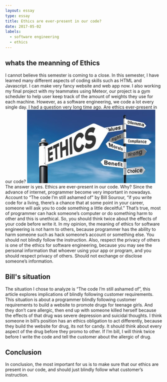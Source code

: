```yaml
---
layout: essay
type: essay
title: Ethics are ever-present in our code?
date: 2017-05-02
labels:
  - software engineering
  - ethics
---
```

## whats the meanning of Ethics
  I cannot believe this semester is coming to a close. In this semester, I have learned many different aspects of coding 
skills such as HTML and Javascript. I can make very fancy website and web app now. I also working my final project with 
my teammates using Meteor, our project is a gym scheduler to help user keep track of the amount of weights they use for each
machine. However, as a software engineering, we code a lot every single day. I had a question very long time ago. Are ethics
ever-present in our code?
<img class ="ui medium left floated image" src="../images/ethics.jpg">
  The answer is yes. Ethics are ever-present in our code. Why? Since the advance of internet, programmer become very important 
in nowadays. Account to “The code I’m still ashamed of” by Bill Sourour, “if you write code for a living, there’s a chance 
that at some point in your career, someone will ask you to code something a little deceitful.” That’s true, most of programmer
can hack someone’s computer or do something harm to other and this is unethical. So, you should think twice about the effects 
of your code before write it. In my opinion, the meaning of ethics for software engineering is not harm to others, because 
programmer has the ability to harm someone such as hack someone’s account or something else. You should not blindly follow the
instruction. Also, respect the privacy of others is one of the ethics for software engineering, because you may see the 
personal information that whoever using your app or program, and you should respect privacy of others. Should not exchange or
disclose someone’s information.
## Bill's situation
  The situation I chose to analyze is “The code I’m still ashamed of”, this article explores implications of blindly following 
customer requirements. This situation is about a programmer blindly following customer requirements to build a website to 
promote drugs for teenage girls. And they don’t care allergic, then end up with someone killed herself because the effects of
that drug was severe depression and suicidal thoughts. I think someone in bill’s position has an ethics obligation to act 
differently, because they build the website for drug, its not for candy. It should think about every aspect of the drug before
they promo to other. If I’m bill, I will think twice before I write the code and tell the customer about the allergic of drug.
## Conclusion
  In conclusion, the most important for us is to make sure that our ethics are present in our code, and should just blindly
follow what customer’s instruction.
